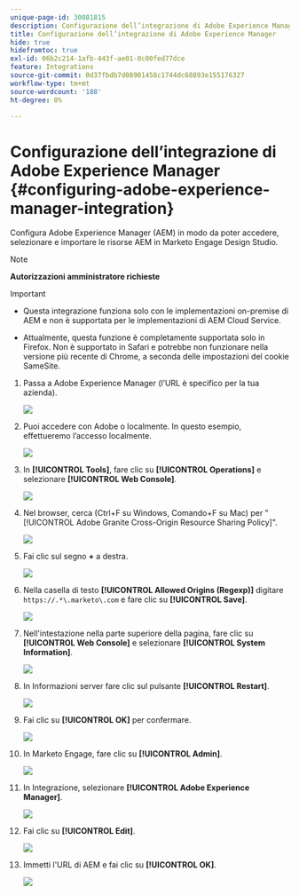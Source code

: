 ```yaml
---
unique-page-id: 30081815
description: Configurazione dell’integrazione di Adobe Experience Manager - Documentazione di Marketo - Documentazione del prodotto
title: Configurazione dell’integrazione di Adobe Experience Manager
hide: true
hidefromtoc: true
exl-id: 06b2c214-1afb-443f-ae01-0c00fed77dce
feature: Integrations
source-git-commit: 0d37fbdb7d08901458c1744dc68893e155176327
workflow-type: tm+mt
source-wordcount: '188'
ht-degree: 0%

---
```


# Configurazione dell’integrazione di Adobe Experience Manager {#configuring-adobe-experience-manager-integration}

Configura Adobe Experience Manager (AEM) in modo da poter accedere, selezionare e importare le risorse AEM in Marketo Engage Design Studio.

>[!NOTE]
>
>**Autorizzazioni amministratore richieste**

>[!IMPORTANT]
>
>* Questa integrazione funziona solo con le implementazioni on-premise di AEM e non è supportata per le implementazioni di AEM Cloud Service.
>
>* Attualmente, questa funzione è completamente supportata solo in Firefox. Non è supportato in Safari e potrebbe non funzionare nella versione più recente di Chrome, a seconda delle impostazioni del cookie SameSite.

1. Passa a Adobe Experience Manager (l’URL è specifico per la tua azienda).

   ![](assets/one.png)

1. Puoi accedere con Adobe o localmente. In questo esempio, effettueremo l’accesso localmente.

   ![](assets/two.png)

1. In **[!UICONTROL Tools]**, fare clic su **[!UICONTROL Operations]** e selezionare **[!UICONTROL Web Console]**.

   ![](assets/2a.png)

1. Nel browser, cerca (Ctrl+F su Windows, Comando+F su Mac) per &quot;[!UICONTROL Adobe Granite Cross-Origin Resource Sharing Policy]&quot;.

   ![](assets/three.png)

1. Fai clic sul segno **+** a destra.

   ![](assets/four.png)

1. Nella casella di testo **[!UICONTROL Allowed Origins (Regexp)]** digitare `https://.*\.marketo\.com` e fare clic su **[!UICONTROL Save]**.

   ![](assets/five-psd.png)

1. Nell&#39;intestazione nella parte superiore della pagina, fare clic su **[!UICONTROL Web Console]** e selezionare **[!UICONTROL System Information]**.

   ![](assets/six.png)

1. In Informazioni server fare clic sul pulsante **[!UICONTROL Restart]**.

   ![](assets/seven.png)

1. Fai clic su **[!UICONTROL OK]** per confermare.

   ![](assets/eight.png)

1. In Marketo Engage, fare clic su **[!UICONTROL Admin]**.

   ![](assets/nine.png)

1. In Integrazione, selezionare **[!UICONTROL Adobe Experience Manager]**.

   ![](assets/ten.png)

1. Fai clic su **[!UICONTROL Edit]**.

   ![](assets/eleven.png)

1. Immetti l&#39;URL di AEM e fai clic su **[!UICONTROL OK]**.

   ![](assets/twelve.png)
